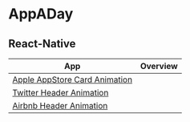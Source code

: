 # AppADay

## React-Native
| App  | Overview |
| ------------- | ------------- |
| [Apple AppStore Card Animation](/ReactNative/screens/Apple-AppStore-Card-Animation)  |   |
| [Twitter Header Animation](/ReactNative/screens/Twitter-Header-Animation)  |   |
| [Airbnb Header Animation](/ReactNative/screens/Airbnb-Header-Animation)  |   |

